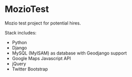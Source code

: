MozioTest
===
Mozio test project for potential hires.

Stack includes:
- Python
- Django
- MySQL (MyISAM) as database with Geodjango support
- Google Maps Javascript API
- jQuery
- Twitter Bootstrap
